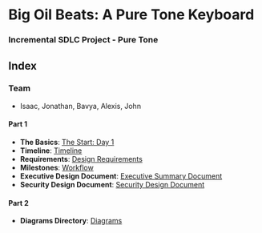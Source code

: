 # Big Oil Beats: A Pure Tone Keyboard
### Incremental SDLC Project - Pure Tone 

## Index
### Team
- Isaac, Jonathan, Bavya, Alexis, John
  
#### Part 1
- **The Basics**:  [The Start: Day 1](https://github.com/JGPerks/Pure-Tone/blob/eb7ab7163cbee6d4977899e5035022727306a3c7/DOCUMENTATION%20/Sprint%201%20Uploads/WhiteboardPlan4-22.jpg) <br>
- **Timeline**:  [Timeline](https://github.com/JGPerks/Pure-Tone/blob/a0a6a8e8bd5c6dd491517dba660b6ea7ab47194a/DOCUMENTATION%20/Sprint%201%20Uploads/IncrementalTimeline.pdf) <br>
- **Requirements**:  [Design Requirements](https://github.com/JGPerks/Pure-Tone/blob/eb7ab7163cbee6d4977899e5035022727306a3c7/DESIGN%20/Initial%20design%20concept.md) <br>
- **Milestones**:  [Workflow]()
- **Executive Design Document**:  [Executive Summary Document](https://github.com/JGPerks/Pure-Tone/blob/eb7ab7163cbee6d4977899e5035022727306a3c7/DOCUMENTATION%20/Sprint%201%20/Executive%20Summary.md) <br>
- **Security Design Document**:  [Security Design Document]() <br>

#### Part 2
- **Diagrams Directory**:  [Diagrams]() <br>
